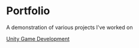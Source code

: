 # Portfolio
A demonstration of various projects I've worked on


[Unity Game Development](https://github.com/BenMagana/Portfolio/blob/main/Projects/Unity/Readme.md)
